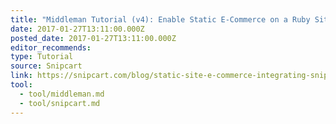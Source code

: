 ```yaml
---
title: "Middleman Tutorial (v4): Enable Static E-Commerce on a Ruby Site Generator"
date: 2017-01-27T13:11:00.000Z
posted_date: 2017-01-27T13:11:00.000Z
editor_recommends:
type: Tutorial
source: Snipcart
link: https://snipcart.com/blog/static-site-e-commerce-integrating-snipcart-with-middleman?utm_content=buffer44ba6&utm_medium=social&utm_source=twitter.com&utm_campaign=buffer
tool:
  - tool/middleman.md
  - tool/snipcart.md
---
```

